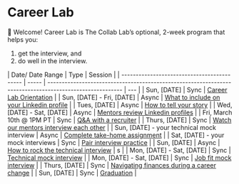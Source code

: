 # Career Lab

👋 Welcome! Career Lab is The Collab Lab’s optional, 2-week program that helps you:

1. get the interview, and
2. do well in the interview.

| Date/ Date Range                            | Type  | Session                                                                                                  |
| ------------------------------------------- | ----- | -------------------------------------------------------------------------------------------------------- | --- |
| Sun, [DATE]                                 | Sync  | [Career Lab Orientation](./session-docs/orientation.md)                                                  |
| Sun, [DATE] - Fri, [DATE]                   | Async | [What to include on your Linkedin profile](./session-docs/what-to-include-on-linkedin.md)                |
| Tues, [DATE]                                | Async | [How to tell your story](./session-docs/how-to-tell-your-story.md)                                       |
| Wed, [DATE] - Sat, [DATE]                   | Async | [Mentors review Linkedin profiles](./session-docs/mentor-linkedin-review.md)                             |
| Fri, March 10th @ 1PM PT                    | Sync  | [Q&A with a recruiter](./session-docs/q-and-a-with-recruiter.md)                                         |
| Thurs, [DATE]                               | Sync  | [Watch our mentors interview each other](./session-docs/watch-mentors-interview.md)                      |
| Sun, [DATE] - your technical mock interview | Async | [Complete take-home assignment](./session-docs/complete-take-home-assignment.md)                         |
| Sat, [DATE] - your mock interviews          | Sync  | [Pair interview practice](./session-docs/pair-interview-practice.md)                                     |
| Sun, [DATE]                                 | Async | [How to rock the technical interview](./session-docs/rock-the-technical-interview.md)                    | s   |
| Mon, [DATE] - Sat, [DATE]                   | Sync  | [Technical mock interview](./session-docs/mock-interview-technical.md)                                   |
| Mon, [DATE] - Sat, [DATE]                   | Sync  | [Job fit mock interview](./session-docs/mock-interview-job-fit.md)                                       |
| Thurs, [DATE]                               | Sync  | [Navigating finances during a career change](./session-docs/navigating-finances-during-career-change.md) |
| Sun, [DATE]                                 | Sync  | [Graduation](./session-docs/graduation.md)                                                               |
